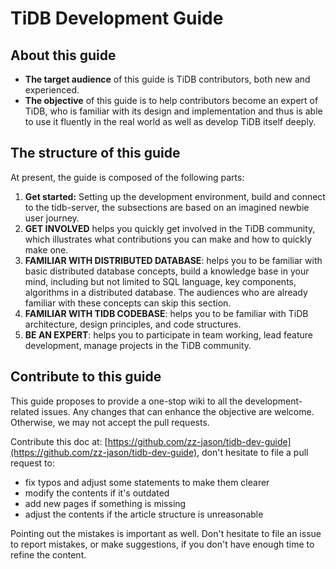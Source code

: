 # TiDB Development Guide

## About this guide

* **The target audience** of this guide is TiDB contributors, both new and experienced.
* **The objective** of this guide is to help contributors become an expert of TiDB, who is familiar with its design and implementation and thus is able to use it fluently in the real world as well as develop TiDB itself deeply.

## The structure of this guide

At present, the guide is composed of the following parts:

1. **Get started:** Setting up the development environment, build and connect to the tidb-server, the subsections are based on an imagined newbie user journey.
2. **GET INVOLVED** helps you quickly get involved in the TiDB community, which illustrates what contributions you can make and how to quickly make one.
3. **FAMILIAR WITH DISTRIBUTED DATABASE**: helps you to be familiar with basic distributed database concepts, build a knowledge base in your mind, including but not limited to SQL language, key components, algorithms in a distributed database. The audiences who are already familiar with these concepts can skip this section.
4. **FAMILIAR WITH TIDB CODEBASE**: helps you to be familiar with TiDB architecture, design principles, and code structures.
5. **BE AN EXPERT**: helps you to participate in team working, lead feature development, manage projects in the TiDB community.

## Contribute to this guide

This guide proposes to provide a one-stop wiki to all the development-related issues. Any changes that can enhance the objective are welcome. Otherwise, we may not accept the pull requests.

Contribute this doc at: [https://github.com/zz-jason/tidb-dev-guide](https://github.com/zz-jason/tidb-dev-guide), don't hesitate to file a pull request to:

* fix typos and adjust some statements to make them clearer 
* modify the contents if it's outdated
* add new pages if something is missing
* adjust the contents if the article structure is unreasonable

Pointing out the mistakes is important as well. Don't hesitate to file an issue to report mistakes, or make suggestions, if you don't have enough time to refine the content.

